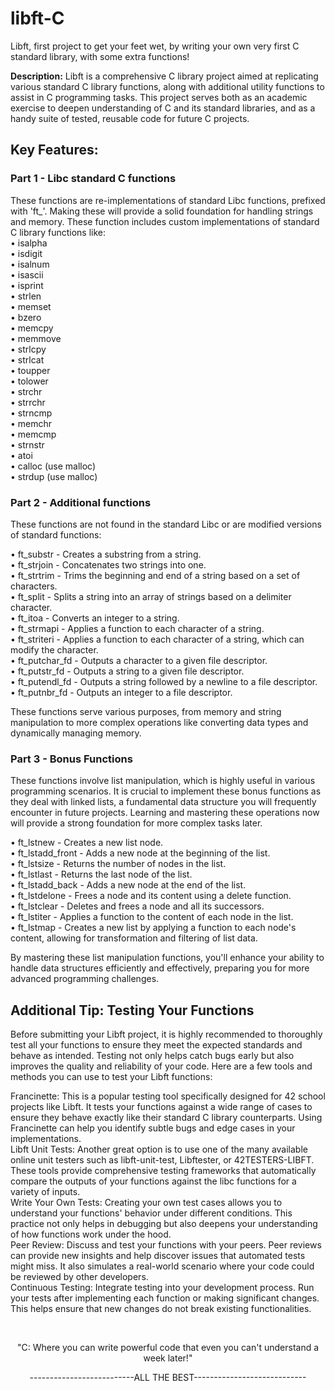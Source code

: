 # libft-C
Libft, first project to get your feet wet, by writing your own very first C standard library, with some extra functions!

**Description:**
Libft is a comprehensive C library project aimed at replicating various standard C library functions, along with additional utility functions to assist in C programming tasks. This project serves both as an academic exercise to deepen understanding of C and its standard libraries, and as a handy suite of tested, reusable code for future C projects.

## Key Features:
### **Part 1 - Libc standard C functions**
These functions are re-implementations of standard Libc functions, prefixed with 'ft_'. Making these will provide a solid foundation for handling strings and memory. These function includes custom implementations of standard C library functions like:
<br/>
• isalpha
<br/>
• isdigit
<br/>
• isalnum
<br/>
• isascii
<br/>
• isprint
<br/>
• strlen
<br/>
• memset
<br/>
• bzero
<br/>
• memcpy
<br/>
• memmove
<br/>
• strlcpy
<br/>
• strlcat
<br/>
• toupper
<br/>
• tolower
<br/>
• strchr
<br/>
• strrchr
<br/>
• strncmp
<br/>
• memchr
<br/>
• memcmp
<br/>
• strnstr
<br/>
• atoi
<br/>
• calloc (use malloc)
<br/>
• strdup (use malloc)
<br/>

### **Part 2 - Additional functions**
These functions are not found in the standard Libc or are modified versions of standard functions:

• ft_substr - Creates a substring from a string.
<br/>
• ft_strjoin - Concatenates two strings into one.
<br/>
• ft_strtrim - Trims the beginning and end of a string based on a set of characters.
<br/>
• ft_split - Splits a string into an array of strings based on a delimiter character.
<br/>
• ft_itoa - Converts an integer to a string.
<br/>
• ft_strmapi - Applies a function to each character of a string.
<br/>
• ft_striteri - Applies a function to each character of a string, which can modify the character.
<br/>
• ft_putchar_fd - Outputs a character to a given file descriptor.
<br/>
• ft_putstr_fd - Outputs a string to a given file descriptor.
<br/>
• ft_putendl_fd - Outputs a string followed by a newline to a file descriptor.
<br/>
• ft_putnbr_fd - Outputs an integer to a file descriptor.

These functions serve various purposes, from memory and string manipulation to more complex operations like converting data types and dynamically managing memory.

### **Part 3 - Bonus Functions**
These functions involve list manipulation, which is highly useful in various programming scenarios. It is crucial to implement these bonus functions as they deal with linked lists, a fundamental data structure you will frequently encounter in future projects. Learning and mastering these operations now will provide a strong foundation for more complex tasks later.

• ft_lstnew - Creates a new list node.
<br/>
• ft_lstadd_front - Adds a new node at the beginning of the list.
<br/>
• ft_lstsize - Returns the number of nodes in the list.
<br/>
• ft_lstlast - Returns the last node of the list.
<br/>
• ft_lstadd_back - Adds a new node at the end of the list.
<br/>
• ft_lstdelone - Frees a node and its content using a delete function.
<br/>
• ft_lstclear - Deletes and frees a node and all its successors.
<br/>
• ft_lstiter - Applies a function to the content of each node in the list.
<br/>
• ft_lstmap - Creates a new list by applying a function to each node's content, allowing for transformation and filtering of list data.

By mastering these list manipulation functions, you'll enhance your ability to handle data structures efficiently and effectively, preparing you for more advanced programming challenges.

## **Additional Tip: Testing Your Functions**
Before submitting your Libft project, it is highly recommended to thoroughly test all your functions to ensure they meet the expected standards and behave as intended. Testing not only helps catch bugs early but also improves the quality and reliability of your code. Here are a few tools and methods you can use to test your Libft functions:

Francinette: This is a popular testing tool specifically designed for 42 school projects like Libft. It tests your functions against a wide range of cases to ensure they behave exactly like their standard C library counterparts. Using Francinette can help you identify subtle bugs and edge cases in your implementations.
<br/>
Libft Unit Tests: Another great option is to use one of the many available online unit testers such as libft-unit-test, Libftester, or 42TESTERS-LIBFT. These tools provide comprehensive testing frameworks that automatically compare the outputs of your functions against the libc functions for a variety of inputs.
<br/>
Write Your Own Tests: Creating your own test cases allows you to understand your functions' behavior under different conditions. This practice not only helps in debugging but also deepens your understanding of how functions work under the hood.
<br/>
Peer Review: Discuss and test your functions with your peers. Peer reviews can provide new insights and help discover issues that automated tests might miss. It also simulates a real-world scenario where your code could be reviewed by other developers.
<br/>
Continuous Testing: Integrate testing into your development process. Run your tests after implementing each function or making significant changes. This helps ensure that new changes do not break existing functionalities.

<br/>
<p align="center">
"C: Where you can write powerful code that even you can't understand a week later!"
<p align="center">
--------------------------ALL THE BEST----------------------------
